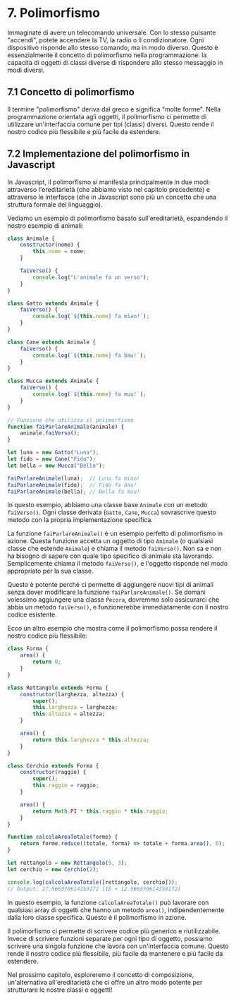 # 7. Polimorfismo

Immaginate di avere un telecomando universale. Con lo stesso pulsante "accendi", potete accendere la TV, la radio o il condizionatore. Ogni dispositivo risponde allo stesso comando, ma in modo diverso. Questo è essenzialmente il concetto di polimorfismo nella programmazione: la capacità di oggetti di classi diverse di rispondere allo stesso messaggio in modi diversi.

## 7.1 Concetto di polimorfismo

Il termine "polimorfismo" deriva dal greco e significa "molte forme". Nella programmazione orientata agli oggetti, il polimorfismo ci permette di utilizzare un'interfaccia comune per tipi (classi) diversi. Questo rende il nostro codice più flessibile e più facile da estendere.

## 7.2 Implementazione del polimorfismo in Javascript

In Javascript, il polimorfismo si manifesta principalmente in due modi: attraverso l'ereditarietà (che abbiamo visto nel capitolo precedente) e attraverso le interfacce (che in Javascript sono più un concetto che una struttura formale del linguaggio).

Vediamo un esempio di polimorfismo basato sull'ereditarietà, espandendo il nostro esempio di animali:

```javascript
class Animale {
    constructor(nome) {
        this.nome = nome;
    }

    faiVerso() {
        console.log("L'animale fa un verso");
    }
}

class Gatto extends Animale {
    faiVerso() {
        console.log(`${this.nome} fa miao!`);
    }
}

class Cane extends Animale {
    faiVerso() {
        console.log(`${this.nome} fa bau!`);
    }
}

class Mucca extends Animale {
    faiVerso() {
        console.log(`${this.nome} fa muu!`);
    }
}

// Funzione che utilizza il polimorfismo
function faiParlareAnimale(animale) {
    animale.faiVerso();
}

let luna = new Gatto("Luna");
let fido = new Cane("Fido");
let bella = new Mucca("Bella");

faiParlareAnimale(luna);  // Luna fa miao!
faiParlareAnimale(fido);  // Fido fa bau!
faiParlareAnimale(bella); // Bella fa muu!
```

In questo esempio, abbiamo una classe base `Animale` con un metodo `faiVerso()`. Ogni classe derivata (`Gatto`, `Cane`, `Mucca`) sovrascrive questo metodo con la propria implementazione specifica.

La funzione `faiParlareAnimale()` è un esempio perfetto di polimorfismo in azione. Questa funzione accetta un oggetto di tipo `Animale` (o qualsiasi classe che estende `Animale`) e chiama il metodo `faiVerso()`. Non sa e non ha bisogno di sapere con quale tipo specifico di animale sta lavorando. Semplicemente chiama il metodo `faiVerso()`, e l'oggetto risponde nel modo appropriato per la sua classe.

Questo è potente perché ci permette di aggiungere nuovi tipi di animali senza dover modificare la funzione `faiParlareAnimale()`. Se domani volessimo aggiungere una classe `Pecora`, dovremmo solo assicurarci che abbia un metodo `faiVerso()`, e funzionerebbe immediatamente con il nostro codice esistente.

Ecco un altro esempio che mostra come il polimorfismo possa rendere il nostro codice più flessibile:

```javascript
class Forma {
    area() {
        return 0;
    }
}

class Rettangolo extends Forma {
    constructor(larghezza, altezza) {
        super();
        this.larghezza = larghezza;
        this.altezza = altezza;
    }

    area() {
        return this.larghezza * this.altezza;
    }
}

class Cerchio extends Forma {
    constructor(raggio) {
        super();
        this.raggio = raggio;
    }

    area() {
        return Math.PI * this.raggio * this.raggio;
    }
}

function calcolaAreaTotale(forme) {
    return forme.reduce((totale, forma) => totale + forma.area(), 0);
}

let rettangolo = new Rettangolo(5, 3);
let cerchio = new Cerchio(2);

console.log(calcolaAreaTotale([rettangolo, cerchio]));
// Output: 27.566370614359172 (15 + 12.566370614359172)
```

In questo esempio, la funzione `calcolaAreaTotale()` può lavorare con qualsiasi array di oggetti che hanno un metodo `area()`, indipendentemente dalla loro classe specifica. Questo è il polimorfismo in azione.

Il polimorfismo ci permette di scrivere codice più generico e riutilizzabile. Invece di scrivere funzioni separate per ogni tipo di oggetto, possiamo scrivere una singola funzione che lavora con un'interfaccia comune. Questo rende il nostro codice più flessibile, più facile da mantenere e più facile da estendere.

Nel prossimo capitolo, esploreremo il concetto di composizione, un'alternativa all'ereditarietà che ci offre un altro modo potente per strutturare le nostre classi e oggetti!
